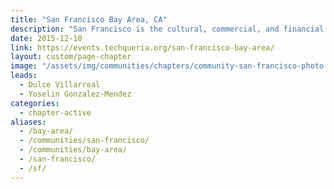 ```yaml
---
title: "San Francisco Bay Area, CA"
description: "San Francisco is the cultural, commercial, and financial center of Northern California."
date: 2015-12-10
link: https://events.techqueria.org/san-francisco-bay-area/
layout: custom/page-chapter
image: "/assets/img/communities/chapters/community-san-francisco-photo.jpeg"
leads:
  - Dulce Villarreal
  - Yoselin Gonzalez-Mendez
categories:
  - chapter-active
aliases:
  - /bay-area/
  - /communities/san-francisco/
  - /communities/bay-area/
  - /san-francisco/
  - /sf/
---
```

